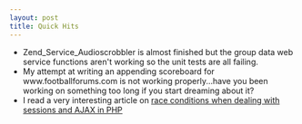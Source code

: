 ```yaml
--- 
layout: post
title: Quick Hits
---
```

<ul>
<li>Zend_Service_Audioscrobbler is almost finished but the group data web service functions aren't working so the unit tests are all failing.</li>
<li>My attempt at writing an appending scoreboard for www.footballforums.com is not working properly...have you been working on something too long if you start dreaming about it?</li>
<li>I read a very interesting article on <a href="http://thwartedefforts.org/2006/11/11/race-conditions-with-ajax-and-php-sessions/">race conditions when dealing with sessions and AJAX in PHP</a></li>
</ul>
